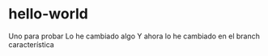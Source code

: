 # hello-world
Uno para probar
Lo he cambiado algo
Y ahora lo he cambiado en el branch característica
